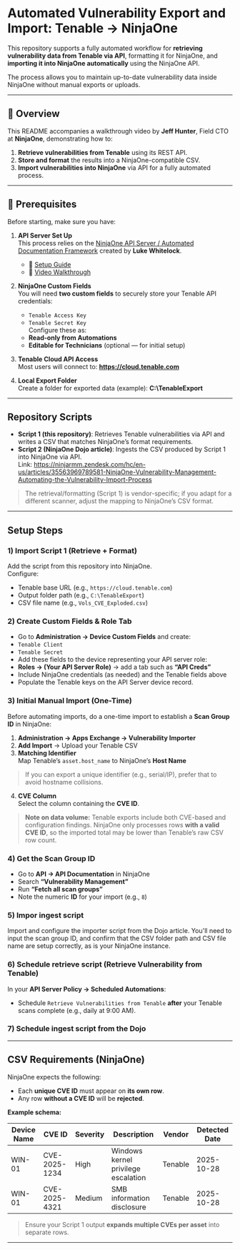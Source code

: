 # Automated Vulnerability Export and Import: Tenable → NinjaOne

This repository supports a fully automated workflow for **retrieving vulnerability data from Tenable via API**, formatting it for NinjaOne, and **importing it into NinjaOne automatically** using the NinjaOne API.

The process allows you to maintain up-to-date vulnerability data inside NinjaOne without manual exports or uploads.

---

## 🎥 Overview

This README accompanies a walkthrough video by **Jeff Hunter**, Field CTO at **NinjaOne**, demonstrating how to:

1. **Retrieve vulnerabilities from Tenable** using its REST API.  
2. **Store and format** the results into a NinjaOne-compatible CSV.  
3. **Import vulnerabilities into NinjaOne** via API for a fully automated process.

---

## 🧠 Prerequisites

Before starting, make sure you have:

1. **API Server Set Up**  
   This process relies on the [NinjaOne API Server / Automated Documentation Framework](https://docs.mspp.io/ninjaone-auto-documentation/getting-started) created by **Luke Whitelock**.  
   - 📖 [Setup Guide](https://docs.mspp.io/ninjaone-auto-documentation/getting-started)  
   - 🎥 [Video Walkthrough](https://www.youtube.com/watch?v=Qy9g6-KVfbo)

2. **NinjaOne Custom Fields**  
   You will need **two custom fields** to securely store your Tenable API credentials:
   - `Tenable Access Key`
   - `Tenable Secret Key`  
   Configure these as:
   - **Read-only from Automations**
   - **Editable for Technicians** (optional — for initial setup)

3. **Tenable Cloud API Access**  
   Most users will connect to: **https://cloud.tenable.com**

4. **Local Export Folder**  
Create a folder for exported data (example): **C:\TenableExport**

---

## Repository Scripts

- **Script 1 (this repository)**: Retrieves Tenable vulnerabilities via API and writes a CSV that matches NinjaOne’s format requirements.
- **Script 2 (NinjaOne Dojo article)**: Ingests the CSV produced by Script 1 into NinjaOne via API.  
Link: https://ninjarmm.zendesk.com/hc/en-us/articles/35563969789581-NinjaOne-Vulnerability-Management-Automating-the-Vulnerability-Import-Process

> The retrieval/formatting (Script 1) is vendor-specific; if you adapt for a different scanner, adjust the mapping to NinjaOne’s CSV format.

---

## Setup Steps

### 1) Import Script 1 (Retrieve + Format)
Add the script from this repository into NinjaOne.  
Configure:
- Tenable base URL (e.g., `https://cloud.tenable.com`)
- Output folder path (e.g., `C:\TenableExport`)
- CSV file name (e.g., `Vols_CVE_Exploded.csv`)

### 2) Create Custom Fields & Role Tab
- Go to **Administration → Device Custom Fields** and create:
- `Tenable Client`
- `Tenable Secret`
- Add these fields to the device representing your API server role:
- **Roles → (Your API Server Role)** → add a tab such as **“API Creds”**
- Include NinjaOne credentials (as needed) and the Tenable fields above
- Populate the Tenable keys on the API Server device record.

### 3) Initial Manual Import (One-Time)
Before automating imports, do a one-time import to establish a **Scan Group ID** in NinjaOne:
1. **Administration → Apps Exchange → Vulnerability Importer**
2. **Add Import** → Upload your Tenable CSV
3. **Matching Identifier**  
Map Tenable’s `asset.host_name` to NinjaOne’s **Host Name**  
> If you can export a unique identifier (e.g., serial/IP), prefer that to avoid hostname collisions.
4. **CVE Column**  
Select the column containing the **CVE ID**.

> **Note on data volume:** Tenable exports include both CVE-based and configuration findings. NinjaOne only processes rows **with a valid CVE ID**, so the imported total may be lower than Tenable’s raw CSV row count.

### 4) Get the Scan Group ID
- Go to **API → API Documentation** in NinjaOne
- Search **“Vulnerability Management”**
- Run **“Fetch all scan groups”**
- Note the numeric **ID** for your import (e.g., `8`)

### 5) Impor ingest script
Import and configure the importer script from the Dojo article. You'll need to input the scan group ID, and confirm that the CSV folder path and CSV file name are setup correctly, as is your NinjaOne instance. 

### 6) Schedule retrieve script (Retrieve Vulnerability from Tenable)
In your **API Server Policy → Scheduled Automations**:
- Schedule `Retrieve Vulnerabilities from Tenable` **after** your Tenable scans complete (e.g., daily at 9:00 AM).

### 7) Schedule ingest script from the Dojo

---

## CSV Requirements (NinjaOne)

NinjaOne expects the following:

- Each **unique CVE ID** must appear on **its own row**.  
- Any row **without a CVE ID** will be **rejected**.

**Example schema:**

| Device Name | CVE ID        | Severity | Description                         | Vendor  | Detected Date |
|--------------|---------------|----------|-------------------------------------|---------|----------------|
| WIN-01       | CVE-2025-1234 | High     | Windows kernel privilege escalation | Tenable | 2025-10-28     |
| WIN-01       | CVE-2025-4321 | Medium   | SMB information disclosure          | Tenable | 2025-10-28     |

> Ensure your Script 1 output **expands multiple CVEs per asset** into separate rows.

---



